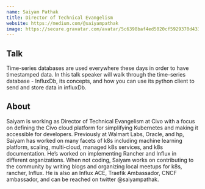 ```yaml
---
name: Saiyam Pathak
title: Director of Technical Evangelism
website: https://medium.com/@saiyampathak
image: https://secure.gravatar.com/avatar/5c6398baf4ed5020cf5929370d43345a?s=500
---
```


## Talk
Time-series databases are used everywhere these days in order to have timestamped data. In this talk speaker will walk through the time-series database - InfluxDb, its concepts, and how you can use its python client to send and store data in influxDb.

## About
Saiyam is working as Director of Technical Evangelism at Civo with a focus on defining the Civo cloud platform for simplifying Kubernetes and making it accessible for developers. Previously at Walmart Labs, Oracle, and hp, Saiyam has worked on many facets of k8s including machine learning platform, scaling, multi-cloud, managed k8s services, and k8s documentation. He’s worked on implementing Rancher and Influx in different organizations.
When not coding, Saiyam works on contributing to the community by writing blogs and organizing local meetups for k8s, rancher, Influx. He is also an Influx ACE, Traefik Ambassador, CNCF ambassador, and can be reached on twitter @saiyampathak.
